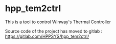# hpp_tem2ctrl
This is a tool to control Winway's Thermal Controller


Source code of the project has moved to gitlab : https://gitlab.com/HPPSYS/hpp_tem2ctrl/
